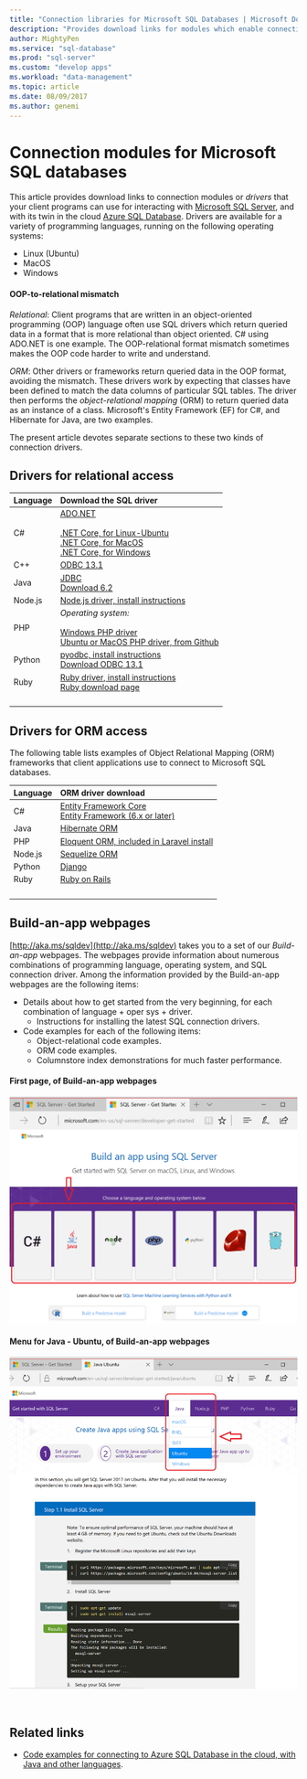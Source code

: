 ```yaml
---
title: "Connection libraries for Microsoft SQL Databases | Microsoft Docs"
description: "Provides download links for modules which enable connection to Microsoft SQL Server and Azure SQL Database, from a variety of client programming languages."
author: MightyPen
ms.service: "sql-database"
ms.prod: "sql-server"
ms.custom: "develop apps"
ms.workload: "data-management"
ms.topic: article
ms.date: 08/09/2017
ms.author: genemi
---
```

# Connection modules for Microsoft SQL databases

This article provides download links to connection modules or *drivers* that your client programs can use for interacting with [Microsoft SQL Server](../index.md), and with its twin in the cloud [Azure SQL Database](http://docs.microsoft.com/azure/sql-database/). Drivers are available for a variety of programming languages, running on the following operating systems:

- Linux (Ubuntu)
- MacOS
- Windows


#### OOP-to-relational mismatch

*Relational*: Client programs that are written in an object-oriented programming (OOP) language often use SQL drivers which return queried data in a format that is more relational than object oriented. C# using ADO.NET is one example. The OOP-relational format mismatch sometimes makes the OOP code harder to write and understand.

*ORM*: Other drivers or frameworks return queried data in the OOP format, avoiding the mismatch. These drivers work by expecting that classes have been defined to match the data columns of particular SQL tables. The driver then performs the *object-relational mapping* (ORM) to return queried data as an instance of a class. Microsoft's Entity Framework (EF) for C#, and Hibernate for Java, are two examples.

The present article devotes separate sections to these two kinds of connection drivers.


<a name="anchor-20-drivers-relational-access" />

## Drivers for relational access


<!--
Each given Microsoft Download Center page should be enhanced
with a link to the next NEWER version page, on the day that the
original page is no longer the latest because the newer page is being added.
But this policy is not agreed on or observed,
putting the links in the following table at risk for being outdated.

PHP driver in Github.com also uses this FWLink:  http://go.microsoft.com/fwlink/?LinkID=518036 ,
although the FWLink is less precise than is http://github.com/Microsoft/msphpsql/tree/dev#install-unix .
-->


| Language | Download the SQL driver |
| :------- | :---------------------- |
| C#       | [ADO.NET](http://www.microsoft.com/net/download/)<br /><br />[.NET Core, for Linux-Ubuntu](https://www.microsoft.com/net/core#Ubuntu)<br />[.NET Core, for MacOS](https://www.microsoft.com/net/core#macos)<br />[.NET Core, for Windows](https://www.microsoft.com/net/core) |
| C++      | [ODBC 13.1](http://docs.microsoft.com/sql/connect/odbc/download-odbc-driver-for-sql-server) |
| Java     | [JDBC](http://go.microsoft.com/fwlink/?LinkId=245496)<br />[Download 6.2](http://www.microsoft.com/download/details.aspx?id=55539) |
| Node.js  | [Node.js driver, install instructions](http://docs.microsoft.com/sql/connect/node-js/step-1-configure-development-environment-for-node-js-development) |
| PHP      | *Operating system:*<br /><br />[Windows PHP driver](http://www.microsoft.com/download/details.aspx?id=20098)<br />[Ubuntu or MacOS PHP driver, from Github](http://github.com/Microsoft/msphpsql/tree/dev#install-unix) |
| Python   | [pyodbc, install instructions](http://docs.microsoft.com/sql/connect/python/pyodbc/step-1-configure-development-environment-for-pyodbc-python-development)<br />[Download ODBC 13.1](http://docs.microsoft.com/sql/connect/odbc/download-odbc-driver-for-sql-server) |
| Ruby     | [Ruby driver, install instructions](https://docs.microsoft.com/sql/connect/ruby/step-1-configure-development-environment-for-ruby-development)<br />[Ruby download page](https://rubyinstaller.org/downloads/) |
| &nbsp; | <br /> |


<a name="anchor-40-drivers-orm-access" />

## Drivers for ORM access


The following table lists examples of Object Relational Mapping (ORM) frameworks that client applications use to connect to Microsoft SQL databases.


| Language | ORM driver download |
| :------- | :------------------ |
| C# | [Entity Framework Core](http://docs.microsoft.com/ef/core/)<br />[Entity Framework (6.x or later)](http://docs.microsoft.com/ef/) |
| Java | [Hibernate ORM](http://hibernate.org/orm)|
| PHP | [Eloquent ORM, included in Laravel install](http://laravel.com/docs/) |
| Node.js | [Sequelize ORM](http://docs.sequelizejs.com) |
| Python | [Django](http://www.djangoproject.com/) |
| Ruby | [Ruby on Rails](http://rubyonrails.org/) |
| &nbsp; | <br /> |


<a name="anchor-60-build-an-app-webpages" />

## Build-an-app webpages


[http://aka.ms/sqldev](http://aka.ms/sqldev) takes you to a set of our *Build-an-app* webpages. The webpages provide information about numerous combinations of programming language, operating system, and SQL connection driver. Among the information provided by the Build-an-app webpages are the following items:

- Details about how to get started from the very beginning, for each combination of language + oper sys + driver.
    - Instructions for installing the latest SQL connection drivers.
- Code examples for each of the following items:
    - Object-relational code examples.
    - ORM code examples.
    - Columnstore index demonstrations for much faster performance.


#### First page, of Build-an-app webpages

![Build-an-app webpages, first page screenshot][image-ref-163-buildanapp-webpages-first-page]


#### Menu for Java - Ubuntu, of Build-an-app webpages

![Build-an-app webpages, menu Java Ubuntu][image-ref-167-buildanapp-webpages-menu-java-ubuntu]


&nbsp;


## Related links

- [Code examples for connecting to Azure SQL Database in the cloud, with Java and other languages](http://docs.microsoft.com/azure/sql-database/sql-database-connect-query-java).


<!-- Image references -->

[image-ref-163-buildanapp-webpages-first-page]: ./media/homepage-sql-connection-drivers/gm-aka-ms-sqldev-choose-language-g21.png
[image-ref-167-buildanapp-webpages-menu-java-ubuntu]: ./media/homepage-sql-connection-drivers/gm-aka-ms-sqldev-java-ubuntu-c31.png
